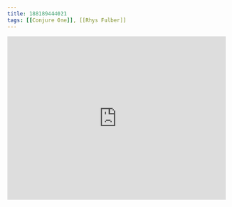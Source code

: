 ```yaml
---
title: 188189444021
tags: [[Conjure One]], [[Rhys Fulber]]
---
```

<iframe allow="accelerometer; autoplay; clipboard-write; encrypted-media; gyroscope; picture-in-picture" allowfullscreen="" frameborder="0" height="375" id="youtube_iframe" src="https://www.youtube.com/embed/bz0pe0yderw?feature=oembed&amp;enablejsapi=1&amp;origin=https://safe.txmblr.com&amp;wmode=opaque" width="500"></iframe>